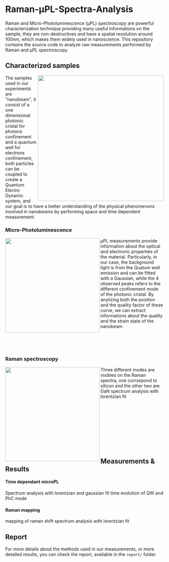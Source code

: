 # Raman-μPL-Spectra-Analysis
Raman and Micro-Photoluminescence (μPL) spectroscopy are powerful characterization technique providing many useful informations on the sample, they are non-destructives and have a spatial resolution around 100nm, which makes them widely used in nanoscience. This repository contains the source code to analyze raw measurements performed by Raman and μPL spectroscopy.

## Characterized samples
<img align="right" src="https://raw.githubusercontent.com/Aurelien-Pelissier/Raman-uPL-Spectra-Analysis/master/img/nb.png" width=400>

The samples used in our experiments are "nanobeam", it consist of a one dimensional photonic cristal for photons confinement and a quantum well for electrons confinement, both particles can be coupled to create a Quantum Electro Dynamic system, and our goal is to have a better understanding of the physical phenomenons involved in nanobeams by performing space and time dependent measurement.


### Micro-Photoluminescence
<img align="left" src="https://raw.githubusercontent.com/Aurelien-Pelissier/Raman-uPL-Spectra-Analysis/master/img/PL.png" width=300>


μPL measurements provide information about the optical and electronic properties of the material. Particularly, in our case, the background light is from the Quatum well emission and can be fitted with a Gaussian, while the 4 observed peaks refers to the different confinement mode of the photonic cristal. By anylizing both the position and the quality factor of these curve, we can extract informations about the quality and the strain state of the nanobeam



&nbsp;


&nbsp;

### Raman spectroscopy
<img align="left" src="https://raw.githubusercontent.com/Aurelien-Pelissier/Raman-uPL-Spectra-Analysis/master/img/Raman.png" width=300>
Three different modes are visibles on the Raman spectra, one corrsepond to silicon and the other two are GaN
spectrum analysis with lorentzian fit


&nbsp;


&nbsp;


&nbsp;


&nbsp;


&nbsp;


## Measurements & Results

#### Time dependant microPL

Spectrum analysis with lorentzian and gaussian fit 
time evolution of QW and PhC mode

#### Raman mapping
mapping of raman shift
spectrum analysis with lorentzian fit


## Report
For more details about the methods used in our measurements, or more detailed results, you can check the report, available in the `report/` folder.
